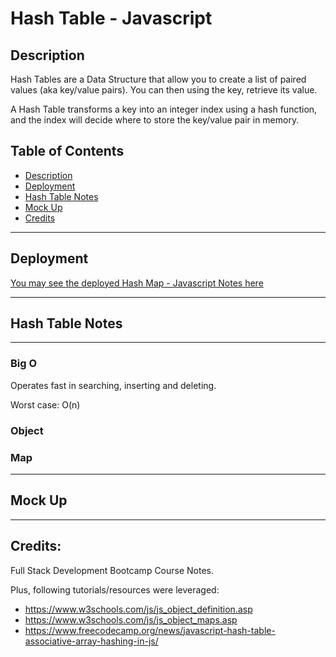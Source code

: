 # Hash Table - Javascript

## Description

Hash Tables are a Data Structure that allow you to create a list of paired values (aka key/value pairs). You can then using the key, retrieve its value.

A Hash Table transforms a key into an integer index using a hash function, and the index will decide where to store the key/value pair in memory.

## Table of Contents

- [Description](#description)
- [Deployment](#deployment)
- [Hash Table Notes](#hash-table-notes)
- [Mock Up](#mock-up)
- [Credits](#credits)

---

## Deployment

[You may see the deployed Hash Map - Javascript Notes here](https://csalhab.github.io/hash-table-javascript/)

---

## Hash Table Notes

---

### Big O

Operates fast in searching, inserting and deleting.

Worst case: O(n)

### Object

### Map

---

## Mock Up

---

## Credits:

Full Stack Development Bootcamp Course Notes.

Plus, following tutorials/resources were leveraged:

- https://www.w3schools.com/js/js_object_definition.asp
- https://www.w3schools.com/js/js_object_maps.asp
- https://www.freecodecamp.org/news/javascript-hash-table-associative-array-hashing-in-js/
